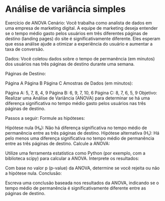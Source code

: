 # Análise de variância simples

Exercício de ANOVA
Cenário: Você trabalha como analista de dados em uma empresa de marketing digital. A equipe de marketing deseja entender se o tempo médio gasto pelos usuários em três diferentes páginas de destino (landing pages) do site é significativamente diferente. Eles esperam que essa análise ajude a otimizar a experiência do usuário e aumentar a taxa de conversão.

Dados: Você coletou dados sobre o tempo de permanência (em minutos) dos usuários nas três páginas de destino durante uma semana.

Páginas de Destino:

Página A
Página B
Página C
Amostras de Dados (em minutos):

Página A: 5, 7, 8, 4, 9
Página B: 6, 9, 7, 10, 6
Página C: 8, 7, 6, 5, 9
Objetivo:
Realizar uma Análise de Variância (ANOVA) para determinar se há uma diferença significativa no tempo médio gasto pelos usuários nas três páginas de destino.

Passos a seguir:
Formule as hipóteses:

Hipótese nula (H₀): Não há diferença significativa no tempo médio de permanência entre as três páginas de destino.
Hipótese alternativa (H₁): Há pelo menos uma diferença significativa no tempo médio de permanência entre as três páginas de destino.
Calcule a ANOVA:

Utilize uma ferramenta estatística como Python (por exemplo, com a biblioteca scipy) para calcular a ANOVA.
Interprete os resultados:

Com base no valor p (p-value) da ANOVA, determine se você rejeita ou não a hipótese nula.
Conclusão:

Escreva uma conclusão baseada nos resultados da ANOVA, indicando se o tempo médio de permanência é significativamente diferente entre as páginas de destino.
